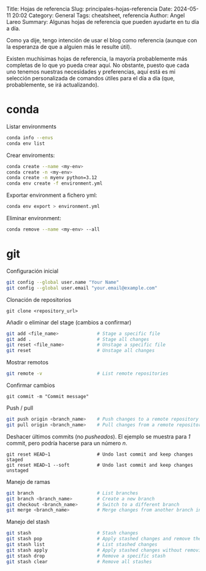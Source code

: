 Title: Hojas de referencia
Slug: principales-hojas-referencia
Date: 2024-05-11 20:02
Category: General
Tags: cheatsheet, referencia
Author: Angel Lareo
Summary: Algunas hojas de referencia que pueden ayudarte en tu día a día.

Como ya dije, tengo intención de usar el blog como referencia (aunque con la esperanza de que a alguien más le resulte útil).

Existen muchísimas hojas de referencia, la mayoría probablemente más completas de lo que yo pueda crear aquí. No obstante, puesto que cada uno tenemos nuestras necesidades y preferencias, aquí está es mi selección personalizada de comandos útiles para el día a día (que, probablemente, se irá actualizando).

# conda

Listar environments
```bash
conda info --envs
conda env list
```

Crear enviroments:
```bash
conda create --name <my-env>
conda create -n <my-env>
conda create -n myenv python=3.12
conda env create -f environment.yml
```

Exportar environment a fichero yml:
```bash
conda env export > environment.yml
```

Eliminar environment:
```bash
conda remove --name <my-env> --all
```

# git

Configuración inicial
```bash
git config --global user.name "Your Name"
git config --global user.email "your.email@example.com"
```

Clonación de repositorios
```
git clone <repository_url>
```

Añadir o eliminar del stage (cambios a confirmar)
```bash
git add <file_name>              # Stage a specific file
git add .                        # Stage all changes
git reset <file_name>            # Unstage a specific file
git reset                        # Unstage all changes
```

Mostrar remotos
```bash
git remote -v                    # List remote repositories
```

Confirmar cambios
```
git commit -m "Commit message"
```

Push / pull
```bash
git push origin <branch_name>    # Push changes to a remote repository
git pull origin <branch_name>    # Pull changes from a remote repository
```

Deshacer últimos commits (no *pusheados*). El ejemplo se muestra para *1* commit, pero podría hacerse para un número *n*.
```
git reset HEAD~1                 # Undo last commit and keep changes staged
git reset HEAD~1 --soft          # Undo last commit and keep changes unstaged
```

Manejo de ramas
```bash
git branch                       # List branches
git branch <branch_name>         # Create a new branch
git checkout <branch_name>       # Switch to a different branch
git merge <branch_name>          # Merge changes from another branch into the current branch
```

Manejo del stash
```bash
git stash                        # Stash changes
git stash pop                    # Apply stashed changes and remove them from the stash
git stash list                   # List stashed changes
git stash apply                  # Apply stashed changes without removing them from the stash
git stash drop                   # Remove a specific stash
git stash clear                  # Remove all stashes
```
 

